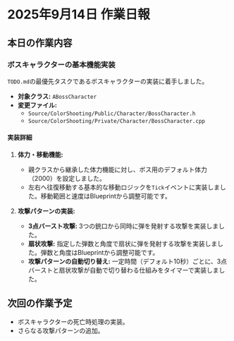 # 2025年9月14日 作業日報

## 本日の作業内容

### ボスキャラクターの基本機能実装

`TODO.md`の最優先タスクであるボスキャラクターの実装に着手しました。

- **対象クラス:** `ABossCharacter`
- **変更ファイル:**
    - `Source/ColorShooting/Public/Character/BossCharacter.h`
    - `Source/ColorShooting/Private/Character/BossCharacter.cpp`

#### 実装詳細

1.  **体力・移動機能:**
    - 親クラスから継承した体力機能に対し、ボス用のデフォルト体力（2000）を設定しました。
    - 左右へ往復移動する基本的な移動ロジックを`Tick`イベントに実装しました。移動範囲と速度はBlueprintから調整可能です。

2.  **攻撃パターンの実装:**
    - **3点バースト攻撃:** 3つの銃口から同時に弾を発射する攻撃を実装しました。
    - **扇状攻撃:** 指定した弾数と角度で扇状に弾を発射する攻撃を実装しました。弾数と角度はBlueprintから調整可能です。
    - **攻撃パターンの自動切り替え:** 一定時間（デフォルト10秒）ごとに、3点バーストと扇状攻撃が自動で切り替わる仕組みをタイマーで実装しました。

## 次回の作業予定

- ボスキャラクターの死亡時処理の実装。
- さらなる攻撃パターンの追加。
